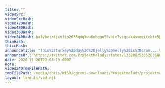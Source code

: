 ```yaml
---
title: ""
videoSrc: 
videoSrcHash: 
video720Hash: 
video480Hash: 
video360Hash: 
video240Hash: bafybeic6jxvfio2636qdq3wu6obggu53waie7viqcak4suogitcktx5pxu?filename=projektmelody-chaturbate-20201126T220319Z-240p.mp4
thinHash: 
thiccHash: 
announceTitle: "This%20turkey%20day%2C%20jelly%20melly%20is%20cram....%20jelly...%20frick%20idk%20how%20to%20rhyme.%20I%27m%20cranberry%20sauce.%20That%27s%20the%20joke"
announceUrl: https://twitter.com/ProjektMelody/status/1332082533526360066
date: 2020-11-26T22:03:19.000Z
note: 
video240TmpFilePath: 
tmpFilePath: /media/chris/WISH/ggroni-downloads/Projektmelody/projektmelody_2020-11-26_22-03-22.mkv
layout: layouts/vod.njk
---
```

